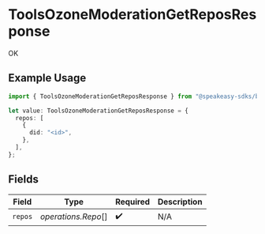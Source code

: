 # ToolsOzoneModerationGetReposResponse

OK

## Example Usage

```typescript
import { ToolsOzoneModerationGetReposResponse } from "@speakeasy-sdks/bluesky/models/operations";

let value: ToolsOzoneModerationGetReposResponse = {
  repos: [
    {
      did: "<id>",
    },
  ],
};
```

## Fields

| Field               | Type                | Required            | Description         |
| ------------------- | ------------------- | ------------------- | ------------------- |
| `repos`             | *operations.Repo*[] | :heavy_check_mark:  | N/A                 |
